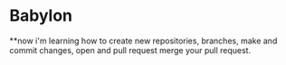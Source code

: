 # Babylon
**now i'm learning how to create new repositories, branches, make and commit changes, open and pull request
merge your pull request.  


